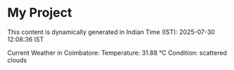 # My Project

This content is dynamically generated in Indian Time (IST): 2025-07-30 12:08:36 IST


Current Weather in Coimbatore:
Temperature: 31.88 °C
Condition: scattered clouds
